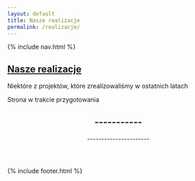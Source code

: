 ```yaml
---
layout: default
title: Nasze realizacje
permalink: /realizacje/
---
```

{% include nav.html %}
<div class="top-gradient-overlay"></div>
<section id="header" class="wrapper style2">
	<div id="logo" class="frosted-box default">
	<h1><a href="#">Nasze realizacje</a></h1>
	<p>Niektóre z projektów, które zrealizowaliśmy w ostatnich latach</p>
	</div>
</section>
<section id="main" class="wrapper style1">
	<div class="title">Strona w trakcie przygotowania</div>
		<div class="container">
			<div id="content">
			<article class="box post">
				<header class="style1">
					<h2>-----------</h2>
					<p>----------------------</p>
				</header>
			</article>
		</div>
	</div>
</section>
{% include footer.html %}			
